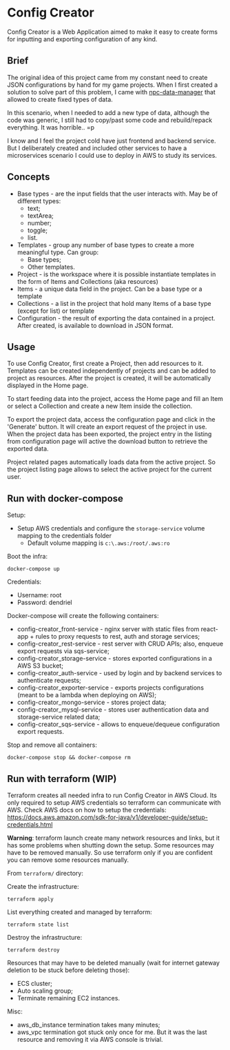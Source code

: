 # Config Creator
Config Creator is a Web Application aimed to make it easy to create forms for inputting and exporting configuration
of any kind.

## Brief
The original idea of this project came from my constant need to create JSON configurations by hand for my game projects.
When I first created a solution to solve part of this problem, I came with [npc-data-manager](https://github.com/dendriel/npc-data-manager-rest)
that allowed to create fixed types of data.

In this scenario, when I needed to add a new type of data, although the code was generic, I still had to
copy/past some code and rebuild/repack everything. It was horrible.. =p

I know and I feel the project cold have just frontend and backend service. But I deliberately created and included other
services to have a microservices scenario I could use to deploy in AWS to study its services.

## Concepts

- Base types - are the input fields that the user interacts with. May be of different types:
    - text;
    - textArea;
    - number;
    - toggle;
    - list.
- Templates - group any number of base types to create a more meaningful type. Can group:
    - Base types;
    - Other templates.
- Project - is the workspace where it is possible instantiate templates in the form of Items and Collections (aka resources)
- Items - a unique data field in the project. Can be a base type or a template
- Collections - a list in the project that hold many Items of a base type (except for list) or template
- Configuration - the result of exporting the data contained in a project. After created, is available to download
in JSON format.


## Usage

To use Config Creator, first create a Project, then add resources to it. Templates can be created independently of projects
and can be added to project as resources. After the project is created, it will be automatically displayed in the Home page.

To start feeding data into the project, access the Home page and fill an Item or select a Collection and create a new Item
inside the collection.

To export the project data, access the configuration page and click in the 'Generate' button. It will create an export request
of the project in use. When the project data has been exported, the project entry in the listing from configuration page will
active the download button to retrieve the exported data.

Project related pages automatically loads data from the active project. So the project listing page allows to select
the active project for the current user.


## Run with docker-compose

Setup:

- Setup AWS credentials and configure the `storage-service` volume mapping to the credentials folder
  - Default volume mapping is `c:\.aws:/root/.aws:ro`

Boot the infra:
```shell
docker-compose up
```

Credentials:
- Username: root
- Password: dendriel

Docker-compose will create the following containers:

- config-creator_front-service - nginx server with static files from react-app + rules to proxy requests to rest, auth and storage services;
- config-creator_rest-service - rest server with CRUD APIs; also, enqueue export requests via sqs-service;
- config-creator_storage-service - stores exported configurations in a AWS S3 bucket;
- config-creator_auth-service - used by login and by backend services to authenticate requests;
- config-creator_exporter-service - exports projects configurations (meant to be a lambda when deploying on AWS);
- config-creator_mongo-service - stores project data;
- config-creator_mysql-service - stores user authentication data and storage-service related data;
- config-creator_sqs-service - allows to enqueue/dequeue configuration export requests.


Stop and remove all containers:
```shell
docker-compose stop && docker-compose rm
```

## Run with terraform (WIP)

Terraform creates all needed infra to run Config Creator in AWS Cloud. Its only required to setup AWS credentials so
terraform can communicate with AWS. Check AWS docs on how to setup the credentials: https://docs.aws.amazon.com/sdk-for-java/v1/developer-guide/setup-credentials.html

**Warning**: terraform launch create many network resources and links, but it has some problems when shutting down
the setup. Some resources may have to be removed manually. So use terraform only if you are confident you can remove
some resources manually. 

From `terraform/` directory:

Create the infrastructure:
```shell
terraform apply
```

List everything created and managed by terraform:
```shell
terraform state list
```

Destroy the infrastructure:
```shell
terraform destroy
```

Resources that may have to be deleted manually (wait for internet gateway deletion to be stuck before deleting those):

- ECS cluster;
- Auto scaling group;
- Terminate remaining EC2 instances.

Misc:
- aws_db_instance termination takes many minutes;
- aws_vpc termination got stuck only once for me. But it was the last resource and removing it via AWS console is trivial.